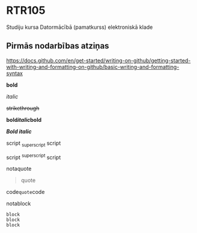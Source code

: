 # RTR105
Studiju kursa Datormācībā (pamatkurss) elektroniskā klade

## Pirmās nodarbības atziņas

https://docs.github.com/en/get-started/writing-on-github/getting-started-with-writing-and-formatting-on-github/basic-writing-and-formatting-syntax

**bold**

*italic*

~~strikethrough~~

**bold*italic*bold**

***Bold italic***

script <sub>superscript</sub> script

script <sup>superscript</sup> script

notaquote
>quote

code`quote`code

notablock
```
block
block
block
```

